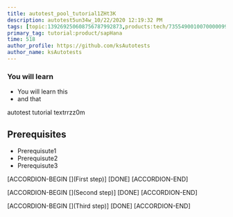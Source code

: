 ```yaml
---
title: autotest_pool_tutorial1ZHt3K
description: autotest5un34w_10/22/2020 12:19:32 PM
tags: [topic:139269250608756787992873,products:tech/73554900100700000996,tutorial:experience/advanced]
primary_tag: tutorial:product/sapHana
time: 518
author_profile: https://github.com/ksAutotests
author_name: ksAutotests
---
```

### You will learn
- You will learn this
- and that

autotest tutorial textrrzz0m

## Prerequisites
- Prerequisute1
- Prerequisute2
- Prerequisute3

[ACCORDION-BEGIN [](First step)]
[DONE]
[ACCORDION-END]

[ACCORDION-BEGIN [](Second step)]
[DONE]
[ACCORDION-END]

[ACCORDION-BEGIN [](Third step)]
[DONE]
[ACCORDION-END]

